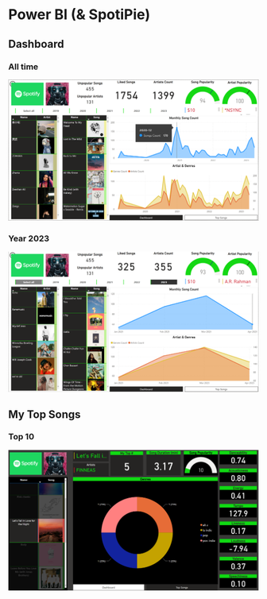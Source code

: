 
# Power BI (& SpotiPie)

## Dashboard

### All time
![dashboard all-time](report/spotipie_D1.png)

### Year 2023
![dashboard 2023](report/spotipie_D2.png)

## My Top Songs

### Top 10
![top songs](report/spotipie_TS1.png)
